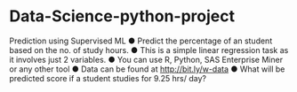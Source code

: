 # Data-Science-python-project
Prediction using Supervised ML
● Predict the percentage of an student based on the no. of study hours. 
● This is a simple linear regression task as it involves just 2 variables. 
● You can use R, Python, SAS Enterprise Miner or any other tool 
● Data can be found at http://bit.ly/w-data ● What will be predicted score if a student studies for 9.25 hrs/ day?
